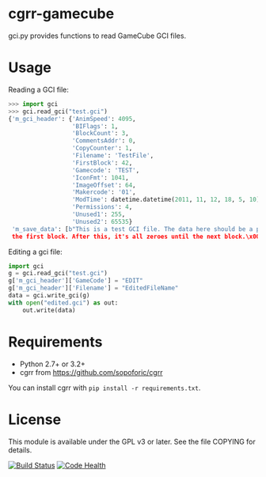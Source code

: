 cgrr-gamecube
=============

gci.py provides functions to read GameCube GCI files.

Usage
=====

Reading a GCI file:

```python
>>> import gci
>>> gci.read_gci("test.gci")
{'m_gci_header': {'AnimSpeed': 4095,
                  'BIFlags': 1,
                  'BlockCount': 3,
                  'CommentsAddr': 0,
                  'CopyCounter': 1,
                  'Filename': 'TestFile',
                  'FirstBlock': 42,
                  'Gamecode': 'TEST',
                  'IconFmt': 1041,
                  'ImageOffset': 64,
                  'Makercode': '01',
                  'ModTime': datetime.datetime(2011, 11, 12, 18, 5, 10),
                  'Permissions': 4,
                  'Unused1': 255,
                  'Unused2': 65535}
 'm_save_data': [b"This is a test GCI file. The data here should be a part of
 the first block. After this, it's all zeroes until the next block.\x00\x00..."]
 ```

Editing a gci file:

```python
import gci
g = gci.read_gci("test.gci")
g['m_gci_header']['GameCode'] = "EDIT"
g['m_gci_header']['Filename'] = "EditedFileName"
data = gci.write_gci(g)
with open("edited.gci") as out:
    out.write(data)
```

Requirements
============

* Python 2.7+ or 3.2+
* cgrr from https://github.com/sopoforic/cgrr

You can install cgrr with `pip install -r requirements.txt`.

License
=======

This module is available under the GPL v3 or later. See the file COPYING for
details.

[![Build Status](https://travis-ci.org/sopoforic/cgrr-gamecube.svg?branch=master)](https://travis-ci.org/sopoforic/cgrr-gamecube)
[![Code Health](https://landscape.io/github/sopoforic/cgrr-gamecube/master/landscape.svg?style=flat)](https://landscape.io/github/sopoforic/cgrr-gamecube/master)
